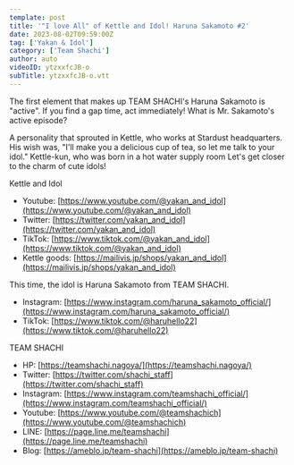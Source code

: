 ```yaml
---
template: post
title: '"I love All" of Kettle and Idol! Haruna Sakamoto #2'
date: 2023-08-02T09:59:00Z
tag: ['Yakan & Idol']
category: ['Team Shachi']
author: auto 
videoID: ytzxxfcJB-o
subTitle: ytzxxfcJB-o.vtt
---
```

The first element that makes up TEAM SHACHI's Haruna Sakamoto is "active".
If you find a gap time, act immediately! What is Mr. Sakamoto's active episode?

A personality that sprouted in Kettle, who works at Stardust headquarters.
His wish was, "I'll make you a delicious cup of tea, so let me talk to your idol."
Kettle-kun, who was born in a hot water supply room
Let's get closer to the charm of cute idols!

Kettle and Idol

- Youtube: [https://www.youtube.com/@yakan_and_idol](https://www.youtube.com/@yakan_and_idol)
- Twitter: [https://twitter.com/yakan_and_idol](https://twitter.com/yakan_and_idol)
- TikTok: [https://www.tiktok.com/@yakan_and_idol](https://www.tiktok.com/@yakan_and_idol)
- Kettle goods: [https://mailivis.jp/shops/yakan_and_idol](https://mailivis.jp/shops/yakan_and_idol)

This time, the idol is Haruna Sakamoto from TEAM SHACHI.

- Instagram: [https://www.instagram.com/haruna_sakamoto_official/](https://www.instagram.com/haruna_sakamoto_official/)
- TikTok: [https://www.tiktok.com/@haruhello22](https://www.tiktok.com/@haruhello22)

TEAM SHACHI

- HP: [https://teamshachi.nagoya/](https://teamshachi.nagoya/)
- Twitter: [https://twitter.com/shachi_staff](https://twitter.com/shachi_staff)
- Instagram: [https://www.instagram.com/teamshachi_official/](https://www.instagram.com/teamshachi_official/)
- Youtube: [https://www.youtube.com/@teamshachich](https://www.youtube.com/@teamshachich)
- LINE: [https://page.line.me/teamshachi](https://page.line.me/teamshachi)
- Blog: [https://ameblo.jp/team-shachi](https://ameblo.jp/team-shachi)